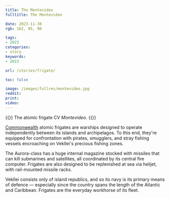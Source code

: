 ```yaml
---
title: The Montevideo
fulltitle: The Montevideo

date: 2023-11-30
rgb: 162, 95, 90

tags:
- 2023
categories:
- story
keywords:
- 2023

url: /stories/frigate/

toc: false

image: /images/fullres/montevideo.jpg
reddit:
print:
video:
---
```

{{<hint caption>}}
The atomic frigate CV *Montevideo*.
{{</hint>}}

[<span class="fi fi-com"></span> Commonwealth](/vekllei/) atomic frigates are warships designed to operate independently between its islands and archipelagos. To this end, they're equipped for confrontation with pirates, smugglers, and stray fishing vessels encroaching on Vekllei's precious fishing zones.

The Aurora-class has a huge internal magazine stocked with missiles that can kill submarines and satellites, all coordinated by its central fire computer. Frigates are also designed to be replenished at sea via helijet, with rail-mounted missile racks.

Vekllei consists only of island republics, and so its navy is its primary means of defence — especially since the country spans the length of the Atlantic and Caribbean. Frigates are the everyday workhorse of its fleet.